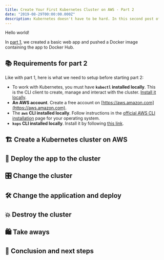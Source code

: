 ```yaml
---
title: Create Your First Kubernetes Cluster on AWS - Part 2
date: "2019-08-29T00:00:00.000Z"
description: Kubernetes doesn't have to be hard. In this second post of the series, I describe how you can create you first Kubernetes cluster on AWS to serve a web app.
---
```


Hello world!

In [part 1](../create-your-first-kubernetes-cluster-on-aws-part-1/), we created a basic web app and pushed a Docker image containing the app to Docker Hub.

## 📚 Requirements for part 2

Like with part 1, here is what we need to setup before starting part 2:

- To work with Kubernetes, you must have **`kubectl` installed locally**. This is the CLI client to create, manage and interact with the cluster. [Install it locally](https://kubernetes.io/docs/tasks/tools/install-kubectl/).
- **An AWS account**. Create a free account on [https://aws.amazon.com](https://aws.amazon.com).
- The **`aws` CLI installed locally**. Follow instructions in the [official AWS CLI installation](https://docs.aws.amazon.com/cli/latest/userguide/cli-chap-install.html) page for your operating system.
- **`kops` CLI installed locally**. Install it by following [this link](https://github.com/kubernetes/kops/blob/master/docs/install.md).

## 🏗 Create a Kubernetes cluster on AWS

## 🚀 Deploy the app to the cluster

## 🎛 Change the cluster

## 🛠 Change the application and deploy

## 💥 Destroy the cluster

## 🛍 Take aways

## 👏 Conclusion and next steps
